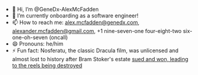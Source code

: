 - 👋 Hi, I’m @GeneDx-AlexMcFadden
- 🌱 I’m currently onboarding as a software engineer!
- 📫 How to reach me: alex.mcfadden@genedx.com, alexander.mcfadden@gmail.com, +1 nine-seven-one four-eight-two six-one-oh-seven (oncall)
- 😄 Pronouns: he/him
- ⚡ Fun fact: Nosferatu, the classic Dracula film, was unlicensed and almost lost to history after Bram Stoker's estate [sued and won, leading to the reels being destroyed](https://en.wikipedia.org/wiki/Nosferatu)
<!---
GeneDx-AlexMcFadden/GeneDx-AlexMcFadden is a ✨ special ✨ repository because its `README.md` (this file) appears on your GitHub profile.
You can click the Preview link to take a look at your changes.
--->
